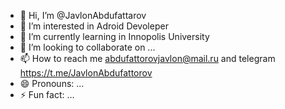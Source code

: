 - 👋 Hi, I’m @JavlonAbdufattarov
- 👀 I’m interested in Adroid Devoleper
- 🌱 I’m currently learning in Innopolis University
- 💞️ I’m looking to collaborate on ...
- 📫 How to reach me abdufattorovjavlon@mail.ru and telegram https://t.me/JavlonAbdufattorov
- 😄 Pronouns: ...
- ⚡ Fun fact: ...

<!---
JavlonAbdufattarov/JavlonAbdufattarov is a ✨ special ✨ repository because its `README.md` (this file) appears on your GitHub profile.
You can click the Preview link to take a look at your changes.
--->
